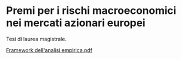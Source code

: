 # Premi per i rischi macroeconomici nei mercati azionari europei
Tesi di laurea magistrale.

[Framework dell'analisi empirica.pdf](https://github.com/user-attachments/files/18425402/Framework.dell.analisi.empirica.pdf)
